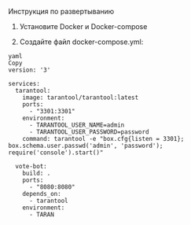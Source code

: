 Инструкция по развертыванию

1. Установите Docker и Docker-compose

2. Создайте файл docker-compose.yml:
```
yaml
Copy
version: '3'

services:
  tarantool:
    image: tarantool/tarantool:latest
    ports:
      - "3301:3301"
    environment:
      - TARANTOOL_USER_NAME=admin
      - TARANTOOL_USER_PASSWORD=password
    command: tarantool -e "box.cfg{listen = 3301}; box.schema.user.passwd('admin', 'password'); require('console').start()"
  
  vote-bot:
    build: .
    ports:
      - "8080:8080"
    depends_on:
      - tarantool
    environment:
      - TARAN
```
